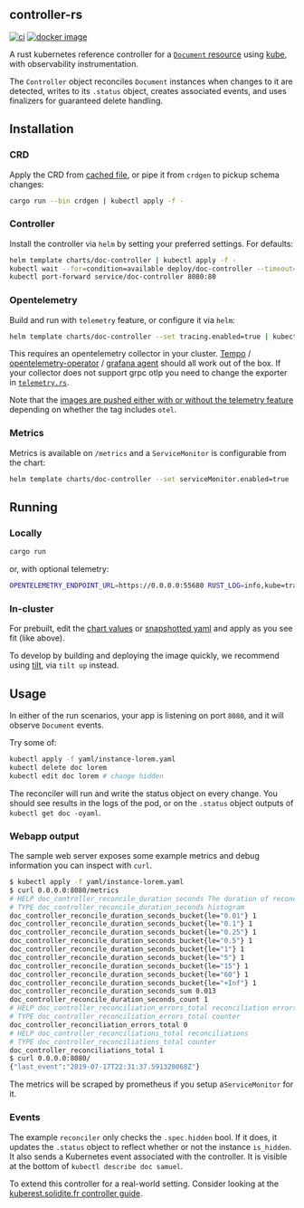 ## controller-rs
[![ci](https://github.com/kube-rs/controller-rs/actions/workflows/ci.yml/badge.svg)](https://github.com/kube-rs/controller-rs/actions/workflows/ci.yml)
[![docker image](https://img.shields.io/docker/pulls/clux/controller.svg)](
https://hub.docker.com/r/clux/controller/tags/)

A rust kubernetes reference controller for a [`Document` resource](https://github.com/kube-rs/controller-rs/blob/main/yaml/crd.yaml) using [kube](https://github.com/kube-rs/kube/), with observability instrumentation.

The `Controller` object reconciles `Document` instances when changes to it are detected, writes to its `.status` object, creates associated events, and uses finalizers for guaranteed delete handling.

## Installation

### CRD
Apply the CRD from [cached file](yaml/crd.yaml), or pipe it from `crdgen` to pickup schema changes:

```sh
cargo run --bin crdgen | kubectl apply -f -
```

### Controller

Install the controller via `helm` by setting your preferred settings. For defaults:

```sh
helm template charts/doc-controller | kubectl apply -f -
kubectl wait --for=condition=available deploy/doc-controller --timeout=30s
kubectl port-forward service/doc-controller 8080:80
```

### Opentelemetry

Build and run with `telemetry` feature, or configure it via `helm`:

```sh
helm template charts/doc-controller --set tracing.enabled=true | kubectl apply -f -
```

This requires an opentelemetry collector in your cluster. [Tempo](https://github.com/grafana/helm-charts/tree/main/charts/tempo) / [opentelemetry-operator](https://github.com/open-telemetry/opentelemetry-helm-charts/tree/main/charts/opentelemetry-operator) / [grafana agent](https://github.com/grafana/helm-charts/tree/main/charts/agent-operator) should all work out of the box. If your collector does not support grpc otlp you need to change the exporter in [`telemetry.rs`](./src/telemetry.rs).

Note that the [images are pushed either with or without the telemetry feature](https://hub.docker.com/r/clux/controller/tags/) depending on whether the tag includes `otel`.

### Metrics

Metrics is available on `/metrics` and a `ServiceMonitor` is configurable from the chart:

```sh
helm template charts/doc-controller --set serviceMonitor.enabled=true | kubectl apply -f -
```

## Running

### Locally

```sh
cargo run
```

or, with optional telemetry:

```sh
OPENTELEMETRY_ENDPOINT_URL=https://0.0.0.0:55680 RUST_LOG=info,kube=trace,controller=debug cargo run --features=telemetry
```

### In-cluster
For prebuilt, edit the [chart values](./charts/doc-controller/values.yaml) or [snapshotted yaml](./yaml/deployment.yaml) and apply as you see fit (like above).

To develop by building and deploying the image quickly, we recommend using [tilt](https://tilt.dev/), via `tilt up` instead.

## Usage
In either of the run scenarios, your app is listening on port `8080`, and it will observe `Document` events.

Try some of:

```sh
kubectl apply -f yaml/instance-lorem.yaml
kubectl delete doc lorem
kubectl edit doc lorem # change hidden
```

The reconciler will run and write the status object on every change. You should see results in the logs of the pod, or on the `.status` object outputs of `kubectl get doc -oyaml`.

### Webapp output
The sample web server exposes some example metrics and debug information you can inspect with `curl`.

```sh
$ kubectl apply -f yaml/instance-lorem.yaml
$ curl 0.0.0.0:8080/metrics
# HELP doc_controller_reconcile_duration_seconds The duration of reconcile to complete in seconds
# TYPE doc_controller_reconcile_duration_seconds histogram
doc_controller_reconcile_duration_seconds_bucket{le="0.01"} 1
doc_controller_reconcile_duration_seconds_bucket{le="0.1"} 1
doc_controller_reconcile_duration_seconds_bucket{le="0.25"} 1
doc_controller_reconcile_duration_seconds_bucket{le="0.5"} 1
doc_controller_reconcile_duration_seconds_bucket{le="1"} 1
doc_controller_reconcile_duration_seconds_bucket{le="5"} 1
doc_controller_reconcile_duration_seconds_bucket{le="15"} 1
doc_controller_reconcile_duration_seconds_bucket{le="60"} 1
doc_controller_reconcile_duration_seconds_bucket{le="+Inf"} 1
doc_controller_reconcile_duration_seconds_sum 0.013
doc_controller_reconcile_duration_seconds_count 1
# HELP doc_controller_reconciliation_errors_total reconciliation errors
# TYPE doc_controller_reconciliation_errors_total counter
doc_controller_reconciliation_errors_total 0
# HELP doc_controller_reconciliations_total reconciliations
# TYPE doc_controller_reconciliations_total counter
doc_controller_reconciliations_total 1
$ curl 0.0.0.0:8080/
{"last_event":"2019-07-17T22:31:37.591320068Z"}
```

The metrics will be scraped by prometheus if you setup a`ServiceMonitor` for it.

### Events
The example `reconciler` only checks the `.spec.hidden` bool. If it does, it updates the `.status` object to reflect whether or not the instance `is_hidden`. It also sends a Kubernetes event associated with the controller. It is visible at the bottom of `kubectl describe doc samuel`.

To extend this controller for a real-world setting. Consider looking at the [kuberest.solidite.fr controller guide](https://kuberest.solidite.fr/controllers/intro/).
